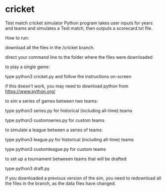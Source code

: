 # cricket
Test match cricket simulator
Python program takes user inputs for years and teams and simulates a Test match, then outputs a scorecard.txt file.

How to run:

download all the files in the /cricket branch.

direct your command line to the folder where the files were downloaded

to play a single game:

type python3 cricket.py and follow the instructions on-screen

if this doesn't work, you may need to download python from https://www.python.org/

to sim a series of games between two teams:

type python3 series.py for historical (including all-time) teams

type python3 customseries.py for custom teams


to simulate a league between a series of teams:

type python3 league.py for historical (including all-time) teams

type python3 customleague.py for custom teams


to set up a tournament betweeen teams that will be drafted:

type python3 draft.py

if you downloaded a previous version of the sim, you need to redownload all the files in the branch, as the data files have changed.
